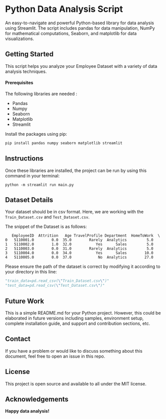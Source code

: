 # Python Data Analysis Script 

An easy-to-navigate and powerful Python-based library for data analysis using Streamlit. The script includes pandas for data manipulation, NumPy for mathematical computations, Seaborn, and matplotlib for data visualizations.

## Getting Started

This script helps you analyze your Employee Dataset with a variety of data analysis techniques.

#### Prerequisites

The following libraries are needed : 
- Pandas 
- Numpy 
- Seaborn 
- Matplotlib 
- Streamlit

Install the packages using pip:

```cmd
pip install pandas numpy seaborn matplotlib streamlit
```

## Instructions

Once these libraries are installed, the project can be run by using this command in your terminal:

```
python -m streamlit run main.py
```

## Dataset Details

Your dataset should be in csv format. Here, we are working with the `Train_Dataset.csv` and `Test_Dataset.csv`.

The snippet of the Dataset is as follows:

```
   EmployeeID  Attrition   Age TravelProfile Department  HomeToWork  \
0   5110001.0        0.0  35.0        Rarely  Analytics         5.0   
1   5110002.0        1.0  32.0           Yes      Sales         5.0   
2   5110003.0        0.0  31.0        Rarely  Analytics         5.0   
3   5110004.0        0.0  34.0           Yes      Sales        10.0   
4   5110005.0        0.0  37.0            No  Analytics        27.0
```
Please ensure the path of the dataset is correct by modifying it according to your directory in this line: 

```python
"train_data=pd.read_csv(\"Train_Dataset.csv\")"
"test_data=pd.read_csv(\"Test_Dataset.csv\")"
```

## Future Work

This is a simple README.md for your Python project. However, this could be elaborated in future versions including samples, environment setup, complete installation guide, and support and contribution sections, etc.

## Contact

If you have a problem or would like to discuss something about this document, feel free to open an issue in this repo.

## License 

This project is open source and available to all under the MIT license.

## Acknowledgements

**Happy data analysis!**